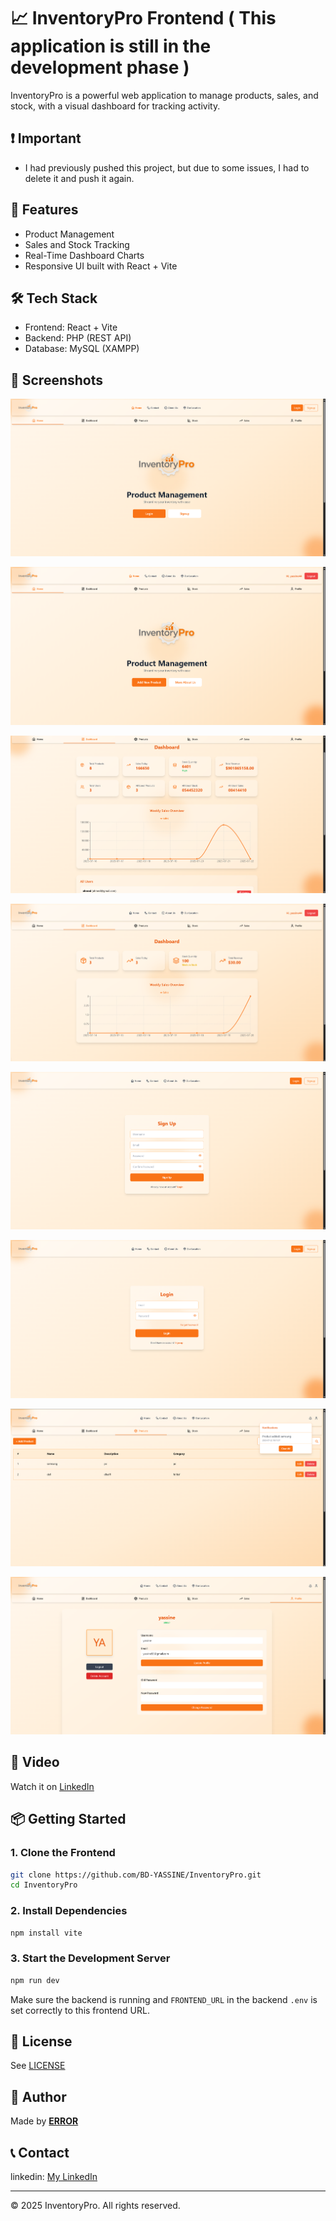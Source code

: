 # 📈 InventoryPro Frontend ( This application is still in the development phase )

InventoryPro is a powerful web application to manage products, sales, and stock, with a visual dashboard for tracking activity.

## ❗ Important

- I had previously pushed this project, but due to some issues, I had to delete it and push it again.

## 🚀 Features

- Product Management
- Sales and Stock Tracking
- Real-Time Dashboard Charts
- Responsive UI built with React + Vite

## 🛠️ Tech Stack

- Frontend: React + Vite
- Backend: PHP (REST API)
- Database: MySQL (XAMPP)

## 📸 Screenshots

![Interface(not Login)](./public/screenshots/1.png)

![Interface(Login)](./public/screenshots/2.png)

![Admin Dashboard](./public/screenshots/7.png)

![Dashboard](./public/screenshots/4.png)

![Signup](./public/screenshots/8.png)

![Login](./public/screenshots/3.png)

![Notfications](./public/screenshots/6.png)

![Profile](./public/screenshots/5.png)

## 🎥 Video

Watch it on [LinkedIn](https://www.linkedin.com/posts/yassine-badri-0279a7342_programmer-html-css-activity-7352808883263782912-EK5y?utm_source=share&utm_medium=member_desktop&rcm=ACoAAFXupV8BfR6_0oHTxDzZl4jvel4cyzxbmOw)

## 📦 Getting Started

### 1. Clone the Frontend

```bash
git clone https://github.com/BD-YASSINE/InventoryPro.git
cd InventoryPro
```

### 2. Install Dependencies

```bash
npm install vite
```

### 3. Start the Development Server

```bash
npm run dev
```

Make sure the backend is running and `FRONTEND_URL` in the backend `.env` is set correctly to this frontend URL.

## 📄 License

See [LICENSE](/LICENSE)

## 👤 Author

Made by [**ERROR**](https://github.com/BD-YASSINE)

## 📞 Contact

linkedin: [My LinkedIn](https://www.linkedin.com/in/yassine-badri-0279a7342/)

---

© 2025 InventoryPro. All rights reserved.
